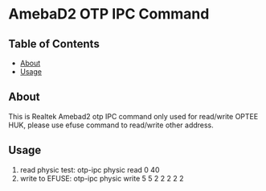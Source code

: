 # AmebaD2 OTP IPC Command

## Table of Contents

- [About](#description)
- [Usage](#usage)

## About <a name = "description"></a>

This is Realtek Amebad2 otp IPC command only used for read/write OPTEE HUK, please use efuse command to read/write other address.

## Usage <a name = "usage"></a>

1. read physic test: otp-ipc physic read 0 40
2. write to EFUSE: otp-ipc physic write 5 5 2 2 2 2 2 <cipher>
